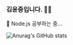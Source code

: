 ### 김윤중입니다. 🙇‍♂️

🌱 Node.js 공부하는 중...

![Anurag's GitHub stats](https://github-readme-stats.vercel.app/api?username=YunJ96&show_icons=true&theme=vue)

<!--
**YunJ96/YunJ96** is a ✨ _special_ ✨ repository because its `README.md` (this file) appears on your GitHub profile.

Here are some ideas to get you started:

- 🔭 I’m currently working on ...
- 🌱 I’m currently learning ...
- 👯 I’m looking to collaborate on ...
- 🤔 I’m looking for help with ...
- 💬 Ask me about ...
- 📫 How to reach me: ...
- 😄 Pronouns: ...
- ⚡ Fun fact: ...
-->
